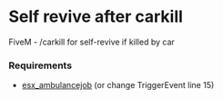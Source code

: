 # Self revive after carkill
FiveM - /carkill for self-revive if killed by car

### Requirements
 - [esx_ambulancejob](https://github.com/esx-framework/esx_ambulancejob)
 (or change TriggerEvent line 15)
